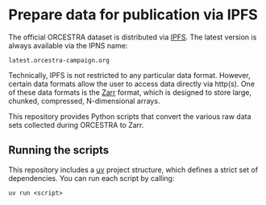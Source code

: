 # Prepare data for publication via IPFS

The official ORCESTRA dataset is distributed via [IPFS](https://ipfs.tech).
The latest version is always available via the IPNS name:

    latest.orcestra-campaign.org

Technically, IPFS is not restricted to any particular data format.
However, certain data formats allow the user to access data directly via http(s).
One of these data formats is the [Zarr](https://zarr.dev) format, which is designed to store large, chunked, compressed, N-dimensional arrays.

This repository provides Python scripts that convert the various raw data sets collected during ORCESTRA to Zarr.

## Running the scripts

This repository includes a [uv](https://docs.astral.sh/uv) project structure, which defines a strict set of dependencies.
You can run each script by calling:

    uv run <script>
